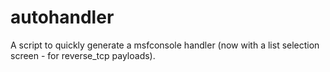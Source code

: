 # autohandler
A script to quickly generate a msfconsole handler (now with a list selection screen - for reverse_tcp payloads). 
